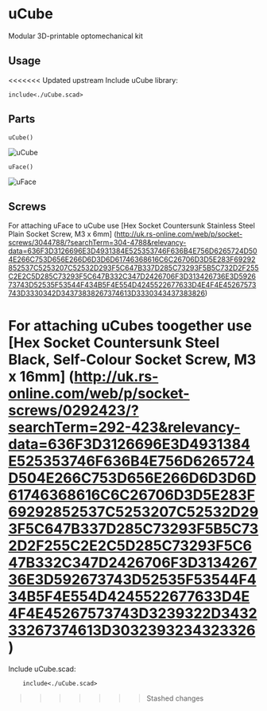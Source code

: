 # uCube
Modular 3D-printable optomechanical kit

## Usage

<<<<<<< Updated upstream
Include uCube library:


`include<./uCube.scad>`


## Parts

`uCube()`

![uCube](https://s4.postimg.org/khk39ekb1/Screen_Shot_2016_08_24_at_20_59_55.png)

`uFace()`

![uFace](https://s13.postimg.org/4rqwmzczr/Screen_Shot_2016_08_24_at_21_02_03.png)

## Screws
For attaching uFace to uCube use [Hex Socket Countersunk Stainless Steel Plain Socket Screw, M3 x 6mm] (http://uk.rs-online.com/web/p/socket-screws/3044788/?searchTerm=304-4788&relevancy-data=636F3D3126696E3D4931384E525353746F636B4E756D6265724D504E266C753D656E266D6D3D6D61746368616C6C26706D3D5E283F69292852537C5253207C52532D293F5C647B337D285C73293F5B5C732D2F255C2E2C5D285C73293F5C647B332C347D2426706F3D313426736E3D592673743D52535F53544F434B5F4E554D4245522677633D4E4F4E45267573743D3330342D34373838267374613D3330343437383826)

For attaching uCubes toogether use [Hex Socket Countersunk Steel Black, Self-Colour Socket Screw, M3 x 16mm] (http://uk.rs-online.com/web/p/socket-screws/0292423/?searchTerm=292-423&relevancy-data=636F3D3126696E3D4931384E525353746F636B4E756D6265724D504E266C753D656E266D6D3D6D61746368616C6C26706D3D5E283F69292852537C5253207C52532D293F5C647B337D285C73293F5B5C732D2F255C2E2C5D285C73293F5C647B332C347D2426706F3D313426736E3D592673743D52535F53544F434B5F4E554D4245522677633D4E4F4E45267573743D3239322D343233267374613D3032393234323326)
=======
Include uCube.scad:

```
	include<./uCube.scad>
```


>>>>>>> Stashed changes
